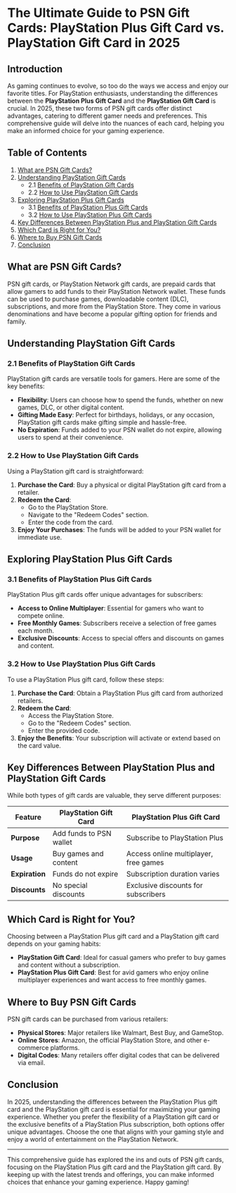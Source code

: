 # The Ultimate Guide to PSN Gift Cards: PlayStation Plus Gift Card vs. PlayStation Gift Card in 2025

## Introduction

As gaming continues to evolve, so too do the ways we access and enjoy our favorite titles. For PlayStation enthusiasts, understanding the differences between the **PlayStation Plus Gift Card** and the **PlayStation Gift Card** is crucial. In 2025, these two forms of PSN gift cards offer distinct advantages, catering to different gamer needs and preferences. This comprehensive guide will delve into the nuances of each card, helping you make an informed choice for your gaming experience.

## Table of Contents

1. [What are PSN Gift Cards?](#what-are-psn-gift-cards)
2. [Understanding PlayStation Gift Cards](#understanding-playstation-gift-cards)
   - 2.1 [Benefits of PlayStation Gift Cards](#benefits-of-playstation-gift-cards)
   - 2.2 [How to Use PlayStation Gift Cards](#how-to-use-playstation-gift-cards)
3. [Exploring PlayStation Plus Gift Cards](#exploring-playstation-plus-gift-cards)
   - 3.1 [Benefits of PlayStation Plus Gift Cards](#benefits-of-playstation-plus-gift-cards)
   - 3.2 [How to Use PlayStation Plus Gift Cards](#how-to-use-playstation-plus-gift-cards)
4. [Key Differences Between PlayStation Plus and PlayStation Gift Cards](#key-differences-between-playstation-plus-and-playstation-gift-cards)
5. [Which Card is Right for You?](#which-card-is-right-for-you)
6. [Where to Buy PSN Gift Cards](#where-to-buy-psn-gift-cards)
7. [Conclusion](#conclusion)

## What are PSN Gift Cards?

PSN gift cards, or PlayStation Network gift cards, are prepaid cards that allow gamers to add funds to their PlayStation Network wallet. These funds can be used to purchase games, downloadable content (DLC), subscriptions, and more from the PlayStation Store. They come in various denominations and have become a popular gifting option for friends and family.

## Understanding PlayStation Gift Cards

### 2.1 Benefits of PlayStation Gift Cards

PlayStation gift cards are versatile tools for gamers. Here are some of the key benefits:

- **Flexibility**: Users can choose how to spend the funds, whether on new games, DLC, or other digital content.
- **Gifting Made Easy**: Perfect for birthdays, holidays, or any occasion, PlayStation gift cards make gifting simple and hassle-free.
- **No Expiration**: Funds added to your PSN wallet do not expire, allowing users to spend at their convenience.

### 2.2 How to Use PlayStation Gift Cards

Using a PlayStation gift card is straightforward:

1. **Purchase the Card**: Buy a physical or digital PlayStation gift card from a retailer.
2. **Redeem the Card**:
   - Go to the PlayStation Store.
   - Navigate to the "Redeem Codes" section.
   - Enter the code from the card.
3. **Enjoy Your Purchases**: The funds will be added to your PSN wallet for immediate use.

## Exploring PlayStation Plus Gift Cards

### 3.1 Benefits of PlayStation Plus Gift Cards

PlayStation Plus gift cards offer unique advantages for subscribers:

- **Access to Online Multiplayer**: Essential for gamers who want to compete online.
- **Free Monthly Games**: Subscribers receive a selection of free games each month.
- **Exclusive Discounts**: Access to special offers and discounts on games and content.

### 3.2 How to Use PlayStation Plus Gift Cards

To use a PlayStation Plus gift card, follow these steps:

1. **Purchase the Card**: Obtain a PlayStation Plus gift card from authorized retailers.
2. **Redeem the Card**:
   - Access the PlayStation Store.
   - Go to the "Redeem Codes" section.
   - Enter the provided code.
3. **Enjoy the Benefits**: Your subscription will activate or extend based on the card value.

## Key Differences Between PlayStation Plus and PlayStation Gift Cards

While both types of gift cards are valuable, they serve different purposes:

| Feature                     | PlayStation Gift Card             | PlayStation Plus Gift Card         |
|-----------------------------|-----------------------------------|------------------------------------|
| **Purpose**                 | Add funds to PSN wallet           | Subscribe to PlayStation Plus       |
| **Usage**                   | Buy games and content              | Access online multiplayer, free games |
| **Expiration**              | Funds do not expire                | Subscription duration varies        |
| **Discounts**               | No special discounts               | Exclusive discounts for subscribers  |

## Which Card is Right for You?

Choosing between a PlayStation Plus gift card and a PlayStation gift card depends on your gaming habits:

- **PlayStation Gift Card**: Ideal for casual gamers who prefer to buy games and content without a subscription.
- **PlayStation Plus Gift Card**: Best for avid gamers who enjoy online multiplayer experiences and want access to free monthly games.

## Where to Buy PSN Gift Cards

PSN gift cards can be purchased from various retailers:

- **Physical Stores**: Major retailers like Walmart, Best Buy, and GameStop.
- **Online Stores**: Amazon, the official PlayStation Store, and other e-commerce platforms.
- **Digital Codes**: Many retailers offer digital codes that can be delivered via email.

## Conclusion

In 2025, understanding the differences between the PlayStation Plus gift card and the PlayStation gift card is essential for maximizing your gaming experience. Whether you prefer the flexibility of a PlayStation gift card or the exclusive benefits of a PlayStation Plus subscription, both options offer unique advantages. Choose the one that aligns with your gaming style and enjoy a world of entertainment on the PlayStation Network.

---

This comprehensive guide has explored the ins and outs of PSN gift cards, focusing on the PlayStation Plus gift card and the PlayStation gift card. By keeping up with the latest trends and offerings, you can make informed choices that enhance your gaming experience. Happy gaming!
